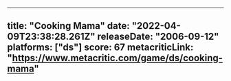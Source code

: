 
---
title: "Cooking Mama"
date: "2022-04-09T23:38:28.261Z"
releaseDate: "2006-09-12"
platforms: ["ds"]
score: 67
metacriticLink: "https://www.metacritic.com/game/ds/cooking-mama"
---
